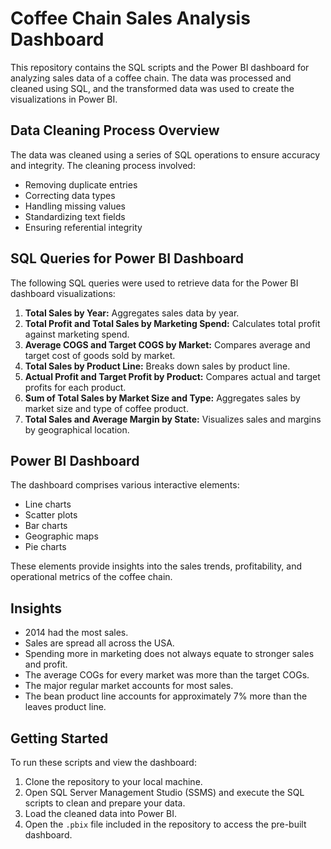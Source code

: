 # Coffee Chain Sales Analysis Dashboard

This repository contains the SQL scripts and the Power BI dashboard for analyzing sales data of a coffee chain. The data was processed and cleaned using SQL, and the transformed data was used to create the visualizations in Power BI.

## Data Cleaning Process Overview

The data was cleaned using a series of SQL operations to ensure accuracy and integrity. The cleaning process involved:

- Removing duplicate entries
- Correcting data types
- Handling missing values
- Standardizing text fields
- Ensuring referential integrity

## SQL Queries for Power BI Dashboard

The following SQL queries were used to retrieve data for the Power BI dashboard visualizations:

1. **Total Sales by Year:** Aggregates sales data by year.
2. **Total Profit and Total Sales by Marketing Spend:** Calculates total profit against marketing spend.
3. **Average COGS and Target COGS by Market:** Compares average and target cost of goods sold by market.
4. **Total Sales by Product Line:** Breaks down sales by product line.
5. **Actual Profit and Target Profit by Product:** Compares actual and target profits for each product.
6. **Sum of Total Sales by Market Size and Type:** Aggregates sales by market size and type of coffee product.
7. **Total Sales and Average Margin by State:** Visualizes sales and margins by geographical location.

## Power BI Dashboard

The dashboard comprises various interactive elements:

- Line charts
- Scatter plots
- Bar charts
- Geographic maps
- Pie charts

These elements provide insights into the sales trends, profitability, and operational metrics of the coffee chain.

## Insights

- 2014 had the most sales.
- Sales are spread all across the USA.
- Spending more in marketing does not always equate to stronger sales and profit.
- The average COGs for every market was more than the target COGs.
- The major regular market accounts for most sales.
- The bean product line accounts for approximately 7% more than the leaves product line.

## Getting Started

To run these scripts and view the dashboard:

1. Clone the repository to your local machine.
2. Open SQL Server Management Studio (SSMS) and execute the SQL scripts to clean and prepare your data.
3. Load the cleaned data into Power BI.
4. Open the `.pbix` file included in the repository to access the pre-built dashboard.

